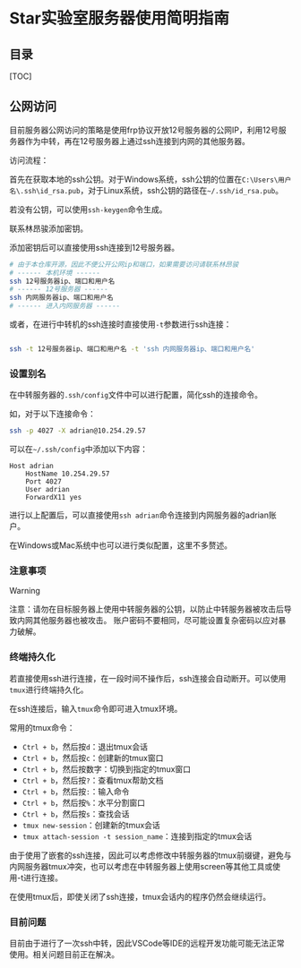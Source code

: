 # Star实验室服务器使用简明指南

## 目录

[TOC]

## 公网访问

目前服务器公网访问的策略是使用frp协议开放12号服务器的公网IP，利用12号服务器作为中转，再在12号服务器上通过ssh连接到内网的其他服务器。

访问流程：

首先在获取本地的ssh公钥。对于Windows系统，ssh公钥的位置在`C:\Users\用户名\.ssh\id_rsa.pub`，对于Linux系统，ssh公钥的路径在`~/.ssh/id_rsa.pub`。

若没有公钥，可以使用`ssh-keygen`命令生成。

联系林昂骏添加密钥。

添加密钥后可以直接使用ssh连接到12号服务器。

```bash
# 由于本仓库开源，因此不便公开公网ip和端口，如果需要访问请联系林昂骏
# ------ 本机环境 ------
ssh 12号服务器ip、端口和用户名
# ------ 12号服务器 ------
ssh 内网服务器ip、端口和用户名
# ------ 进入内网服务器 ------
```

或者，在进行中转机的ssh连接时直接使用`-t`参数进行ssh连接：

```bash

ssh -t 12号服务器ip、端口和用户名 -t 'ssh 内网服务器ip、端口和用户名'
```

### 设置别名

在中转服务器的`.ssh/config`文件中可以进行配置，简化ssh的连接命令。

如，对于以下连接命令：

```bash
ssh -p 4027 -X adrian@10.254.29.57
```

可以在`~/.ssh/config`中添加以下内容：

```config
Host adrian
    HostName 10.254.29.57
    Port 4027
    User adrian
    ForwardX11 yes
```
进行以上配置后，可以直接使用`ssh adrian`命令连接到内网服务器的adrian账户。

在Windows或Mac系统中也可以进行类似配置，这里不多赘述。

### 注意事项

> [!WARNING]
> 注意：请勿在目标服务器上使用中转服务器的公钥，以防止中转服务器被攻击后导致内网其他服务器也被攻击。
> 账户密码不要相同，尽可能设置复杂密码以应对暴力破解。

### 终端持久化

若直接使用ssh进行连接，在一段时间不操作后，ssh连接会自动断开。可以使用`tmux`进行终端持久化。

在ssh连接后，输入`tmux`命令即可进入tmux环境。

常用的tmux命令：
- `Ctrl + b`，然后按`d`：退出tmux会话
- `Ctrl + b`，然后按`c`：创建新的tmux窗口
- `Ctrl + b`，然后按数字：切换到指定的tmux窗口
- `Ctrl + b`，然后按`?`：查看tmux帮助文档
- `Ctrl + b`，然后按`:`：输入命令
- `Ctrl + b`，然后按`%`：水平分割窗口
- `Ctrl + b`，然后按`s`：查找会话
- `tmux new-session`：创建新的tmux会话
- `tmux attach-session -t session_name`：连接到指定的tmux会话

由于使用了嵌套的ssh连接，因此可以考虑修改中转服务器的tmux前缀键，避免与内网服务器tmux冲突，也可以考虑在中转服务器上使用screen等其他工具或使用-t进行连接。

在使用tmux后，即使关闭了ssh连接，tmux会话内的程序仍然会继续运行。




### 目前问题

目前由于进行了一次ssh中转，因此VSCode等IDE的远程开发功能可能无法正常使用。相关问题目前正在解决。


